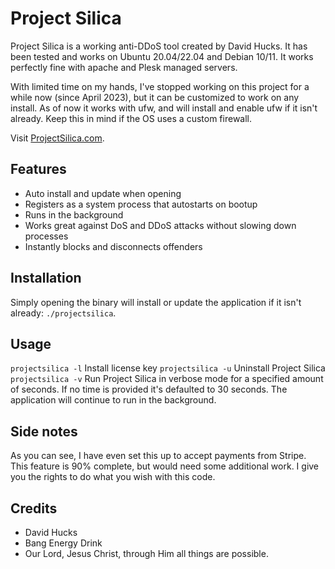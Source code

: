 # Project Silica

Project Silica is a working anti-DDoS tool created by David Hucks.  It has been tested and works on Ubuntu 20.04/22.04 and Debian 10/11.  It works perfectly fine with apache and Plesk managed servers.

With limited time on my hands, I've stopped working on this project for a while now (since April 2023), but it can be customized to work on any install.  As of now it works with ufw, and will install and enable ufw if it isn't already.  Keep this in mind if the OS uses a custom firewall.

Visit [ProjectSilica.com](https://projectsilica.com/).

## Features

- Auto install and update when opening
- Registers as a system process that autostarts on bootup
- Runs in the background
- Works great against DoS and DDoS attacks without slowing down processes
- Instantly blocks and disconnects offenders

## Installation

Simply opening the binary will install or update the application if it isn't already: `./projectsilica`.

## Usage

`projectsilica -l` Install license key
`projectsilica -u` Uninstall Project Silica
`projectsilica -v` Run Project Silica in verbose mode for a specified amount of seconds.  If no time is provided it's defaulted to 30 seconds.  The application will continue to run in the background.

## Side notes

As you can see, I have even set this up to accept payments from Stripe.  This feature is 90% complete, but would need some additional work.  I give you the rights to do what you wish with this code.

## Credits

- David Hucks
- Bang Energy Drink
- Our Lord, Jesus Christ, through Him all things are possible.